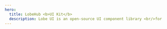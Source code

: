 ```yaml
---
hero:
  title: LobeHub <b>UI Kit</b>
  description: Lobe UI is an open-source UI component library <br/>for building chatbot web apps
---
```

